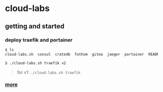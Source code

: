 # cloud-labs

## getting and started

### deploy traefik and portainer

```bash
$ ls
cloud-labs.sh  consul  cratedb  fathom  gitea  jaeger  portainer  README.md  rethinkdb  seafile  statup  tidb  traefik  trickster

$ ./cloud-labs.sh traefik v2

```

> for v1: `./cloud-labs.sh traefik`

### [more](https://ronggle.com/2018/cloud-labs/)

